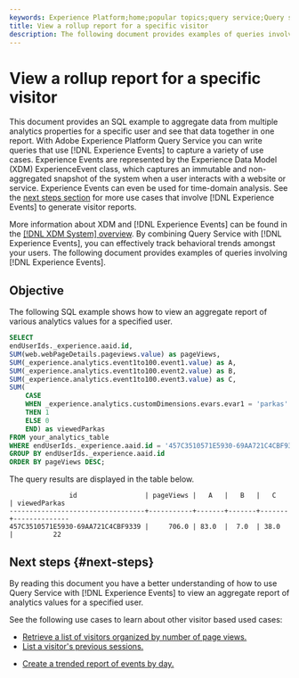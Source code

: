 ```yaml
---
keywords: Experience Platform;home;popular topics;query service;Query service;experienceevent queries;experienceevent query;Experience Event query;
title: View a rollup report for a specific visitor
description: The following document provides examples of queries involving Experience Events in Adobe Experience Platform Query Service.
---
```

# View a rollup report for a specific visitor

This document provides an SQL example to aggregate data from multiple analytics properties for a specific user and see that data together in one report. With Adobe Experience Platform Query Service you can write queries that use [!DNL Experience Events] to capture a variety of use cases. Experience Events are represented by the Experience Data Model (XDM) ExperienceEvent class, which captures an immutable and non-aggregated snapshot of the system when a user interacts with a website or service. Experience Events can even be used for time-domain analysis. See the [next steps section](#next-steps) for more use cases that involve [!DNL Experience Events] to generate visitor reports.

More information about XDM and [!DNL Experience Events] can be found in the [[!DNL XDM System] overview](../../xdm/home.md). By combining Query Service with [!DNL Experience Events], you can effectively track behavioral trends amongst your users. The following document provides examples of queries involving [!DNL Experience Events].

## Objective

The following SQL example shows how to view an aggregate report of various analytics values for a specified user.

```sql
SELECT 
endUserIds._experience.aaid.id, 
SUM(web.webPageDetails.pageviews.value) as pageViews, 
SUM(_experience.analytics.event1to100.event1.value) as A, 
SUM(_experience.analytics.event1to100.event2.value) as B, 
SUM(_experience.analytics.event1to100.event3.value) as C,
SUM(
    CASE 
    WHEN _experience.analytics.customDimensions.evars.evar1 = 'parkas' 
    THEN 1 
    ELSE 0 
    END) as viewedParkas
FROM your_analytics_table 
WHERE endUserIds._experience.aaid.id = '457C3510571E5930-69AA721C4CBF9339' 
GROUP BY endUserIds._experience.aaid.id
ORDER BY pageViews DESC;
```

The query results are displayed in the table below.

```console
               id                 | pageViews |   A   |   B   |   C   | viewedParkas
----------------------------------+-----------+-------+-------+-------+--------------
457C3510571E5930-69AA721C4CBF9339 |     706.0 | 83.0  |  7.0  | 38.0  |          22
```

## Next steps {#next-steps}

By reading this document you have a better understanding of how to use Query Service with [!DNL Experience Events] to view an aggregate report of analytics values for a specified user.

See the following use cases to learn about other visitor based used cases:

- [Retrieve a list of visitors organized by number of page views.](./visitors-by-number-of-page-views.md)
- [List a visitor's previous sessions.](./list-visitor-sessions.md)
<!-- - [View a roll-up report of a visitor.](./roll-up-report-of-a-visitor.md) -->
- [Create a trended report of events by day.](./trended-report-of-events.md)
